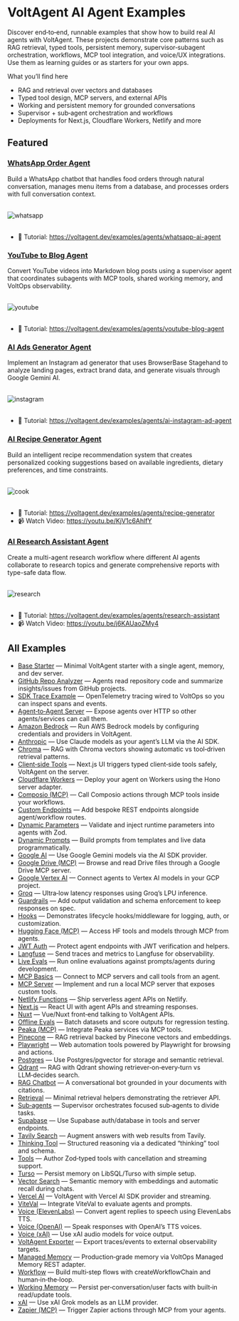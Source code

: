 # VoltAgent AI Agent Examples

Discover end‑to‑end, runnable examples that show how to build real AI agents with VoltAgent. These projects demonstrate core patterns such as RAG retrieval, typed tools, persistent memory, supervisor‑subagent orchestration, workflows, MCP tool integration, and voice/UX integrations. Use them as learning guides or as starters for your own apps.

What you’ll find here

- RAG and retrieval over vectors and databases
- Typed tool design, MCP servers, and external APIs
- Working and persistent memory for grounded conversations
- Supervisor + sub‑agent orchestration and workflows
- Deployments for Next.js, Cloudflare Workers, Netlify and more

## Featured

### [WhatsApp Order Agent](./with-whatsapp)

Build a WhatsApp chatbot that handles food orders through natural conversation, manages menu items from a database, and processes orders with full conversation context.

<br/>

<img alt="whatsapp" src="https://github.com/user-attachments/assets/dc9c4986-3e68-42f8-a450-ecd79b4dbd99" />

<br/>
<br/>

- 📖 Tutorial: https://voltagent.dev/examples/agents/whatsapp-ai-agent

### [YouTube to Blog Agent](./with-youtube-to-blog)

Convert YouTube videos into Markdown blog posts using a supervisor agent that coordinates subagents with MCP tools, shared working memory, and VoltOps observability.

<br/>

<img alt="youtube" src="https://github.com/user-attachments/assets/f9c944cf-8a9a-4ac5-a5f9-860ce08f058b" />

<br/>
<br/>

- 📖 Tutorial: https://voltagent.dev/examples/agents/youtube-blog-agent

### [AI Ads Generator Agent](./with-ad-creator)

Implement an Instagram ad generator that uses BrowserBase Stagehand to analyze landing pages, extract brand data, and generate visuals through Google Gemini AI.

<br/>

<img alt="instagram" src="https://github.com/user-attachments/assets/973e79c7-34ec-4f8e-8a41-9273d44234c6" />

<br/>
<br/>

- 📖 Tutorial: https://voltagent.dev/examples/agents/ai-instagram-ad-agent

### [AI Recipe Generator Agent](./with-recipe-generator)

Build an intelligent recipe recommendation system that creates personalized cooking suggestions based on available ingredients, dietary preferences, and time constraints.

<br/>

<img alt="cook" src="https://github.com/user-attachments/assets/dde6ce2f-c963-4075-9825-f216bc6e3467" />

<br/>
<br/>

- 📖 Tutorial: https://voltagent.dev/examples/agents/recipe-generator
- 📹 Watch Video: https://youtu.be/KjV1c6AhlfY

### [AI Research Assistant Agent](./with-research-assistant)

Create a multi-agent research workflow where different AI agents collaborate to research topics and generate comprehensive reports with type-safe data flow.

<br/>

<img alt="research" src="https://github.com/user-attachments/assets/8f459748-132e-4ff3-9afe-0561fa5075c2" />

<br/>
<br/>

- 📖 Tutorial: https://voltagent.dev/examples/agents/research-assistant
- 📹 Watch Video: https://youtu.be/j6KAUaoZMy4

## All Examples

- [Base Starter](./base) — Minimal VoltAgent starter with a single agent, memory, and dev server.
- [GitHub Repo Analyzer](./github-repo-analyzer) — Agents read repository code and summarize insights/issues from GitHub projects.
- [SDK Trace Example](./sdk-trace-example) — OpenTelemetry tracing wired to VoltOps so you can inspect spans and events.
- [Agent‑to‑Agent Server](./with-a2a-server) — Expose agents over HTTP so other agents/services can call them.
- [Amazon Bedrock](./with-amazon-bedrock) — Run AWS Bedrock models by configuring credentials and providers in VoltAgent.
- [Anthropic](./with-anthropic) — Use Claude models as your agent’s LLM via the AI SDK.
- [Chroma](./with-chroma) — RAG with Chroma vectors showing automatic vs tool‑driven retrieval patterns.
- [Client‑side Tools](./with-client-side-tools) — Next.js UI triggers typed client‑side tools safely, VoltAgent on the server.
- [Cloudflare Workers](./with-cloudflare-workers) — Deploy your agent on Workers using the Hono server adapter.
- [Composio (MCP)](./with-composio-mcp) — Call Composio actions through MCP tools inside your workflows.
- [Custom Endpoints](./with-custom-endpoints) — Add bespoke REST endpoints alongside agent/workflow routes.
- [Dynamic Parameters](./with-dynamic-parameters) — Validate and inject runtime parameters into agents with Zod.
- [Dynamic Prompts](./with-dynamic-prompts) — Build prompts from templates and live data programmatically.
- [Google AI](./with-google-ai) — Use Google Gemini models via the AI SDK provider.
- [Google Drive (MCP)](./with-google-drive-mcp) — Browse and read Drive files through a Google Drive MCP server.
- [Google Vertex AI](./with-google-vertex-ai) — Connect agents to Vertex AI models in your GCP project.
- [Groq](./with-groq-ai) — Ultra‑low latency responses using Groq’s LPU inference.
- [Guardrails](./with-guardrails) — Add output validation and schema enforcement to keep responses on spec.
- [Hooks](./with-hooks) — Demonstrates lifecycle hooks/middleware for logging, auth, or customization.
- [Hugging Face (MCP)](./with-hugging-face-mcp) — Access HF tools and models through MCP from agents.
- [JWT Auth](./with-jwt-auth) — Protect agent endpoints with JWT verification and helpers.
- [Langfuse](./with-langfuse) — Send traces and metrics to Langfuse for observability.
- [Live Evals](./with-live-evals) — Run online evaluations against prompts/agents during development.
- [MCP Basics](./with-mcp) — Connect to MCP servers and call tools from an agent.
- [MCP Server](./with-mcp-server) — Implement and run a local MCP server that exposes custom tools.
- [Netlify Functions](./with-netlify-functions) — Ship serverless agent APIs on Netlify.
- [Next.js](./with-nextjs) — React UI with agent APIs and streaming responses.
- [Nuxt](./with-nuxt) — Vue/Nuxt front‑end talking to VoltAgent APIs.
- [Offline Evals](./with-offline-evals) — Batch datasets and score outputs for regression testing.
- [Peaka (MCP)](./with-peaka-mcp) — Integrate Peaka services via MCP tools.
- [Pinecone](./with-pinecone) — RAG retrieval backed by Pinecone vectors and embeddings.
- [Playwright](./with-playwright) — Web automation tools powered by Playwright for browsing and actions.
- [Postgres](./with-postgres) — Use Postgres/pgvector for storage and semantic retrieval.
- [Qdrant](./with-qdrant) — RAG with Qdrant showing retriever‑on‑every‑turn vs LLM‑decides search.
- [RAG Chatbot](./with-rag-chatbot) — A conversational bot grounded in your documents with citations.
- [Retrieval](./with-retrieval) — Minimal retrieval helpers demonstrating the retriever API.
- [Sub‑agents](./with-subagents) — Supervisor orchestrates focused sub‑agents to divide tasks.
- [Supabase](./with-supabase) — Use Supabase auth/database in tools and server endpoints.
- [Tavily Search](./with-tavily-search) — Augment answers with web results from Tavily.
- [Thinking Tool](./with-thinking-tool) — Structured reasoning via a dedicated “thinking” tool and schema.
- [Tools](./with-tools) — Author Zod‑typed tools with cancellation and streaming support.
- [Turso](./with-turso) — Persist memory on LibSQL/Turso with simple setup.
- [Vector Search](./with-vector-search) — Semantic memory with embeddings and automatic recall during chats.
- [Vercel AI](./with-vercel-ai) — VoltAgent with Vercel AI SDK provider and streaming.
- [ViteVal](./with-viteval) — Integrate ViteVal to evaluate agents and prompts.
- [Voice (ElevenLabs)](./with-voice-elevenlabs) — Convert agent replies to speech using ElevenLabs TTS.
- [Voice (OpenAI)](./with-voice-openai) — Speak responses with OpenAI’s TTS voices.
- [Voice (xAI)](./with-voice-xsai) — Use xAI audio models for voice output.
- [VoltAgent Exporter](./with-voltagent-exporter) — Export traces/events to external observability targets.
- [Managed Memory](./with-voltagent-managed-memory) — Production‑grade memory via VoltOps Managed Memory REST adapter.
- [Workflow](./with-workflow) — Build multi‑step flows with createWorkflowChain and human‑in‑the‑loop.
- [Working Memory](./with-working-memory) — Persist per‑conversation/user facts with built‑in read/update tools.
- [xAI](./with-xsai) — Use xAI Grok models as an LLM provider.
- [Zapier (MCP)](./with-zapier-mcp) — Trigger Zapier actions through MCP from your agents.
